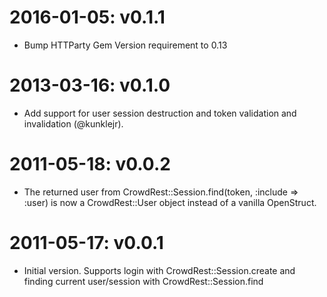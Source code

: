 # 2016-01-05: v0.1.1

* Bump HTTParty Gem Version requirement to 0.13

# 2013-03-16: v0.1.0

* Add support for user session destruction and token validation and
  invalidation (@kunklejr).

# 2011-05-18: v0.0.2

* The returned user from CrowdRest::Session.find(token, :include => :user) is
  now a CrowdRest::User object instead of a vanilla OpenStruct.

# 2011-05-17: v0.0.1

* Initial version. Supports login with CrowdRest::Session.create and finding
  current user/session with CrowdRest::Session.find
